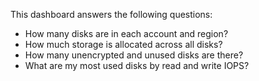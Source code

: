This dashboard answers the following questions:

- How many disks are in each account and region?
- How much storage is allocated across all disks?
- How many unencrypted and unused disks are there?
- What are my most used disks by read and write IOPS?
